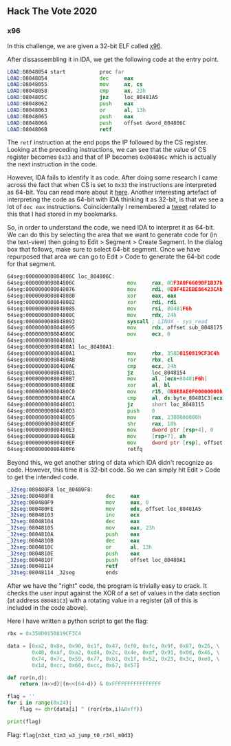 ## Hack The Vote 2020
### x96

In this challenge, we are given a 32-bit ELF called [x96](https://drive.google.com/file/d/1PMUnno2YgjFDHGpSf7QpopoCcAQtGB2B/view?usp=sharing).  

After dissassembling it in IDA, we get the following code at the entry
point.

```asm
LOAD:08048054 start           proc far
LOAD:08048054                 dec     eax
LOAD:08048055                 mov     ax, cs
LOAD:08048058                 cmp     ax, 23h
LOAD:0804805C                 jnz     loc_80481A5
LOAD:08048062                 push    eax
LOAD:08048063                 or      al, 13h
LOAD:08048065                 push    eax
LOAD:08048066                 push    offset dword_804806C
LOAD:0804806B                 retf
```

The `retf` instruction at the end pops the IP followed by the CS register. 
Looking at the preceding instructions, we can see that the value of CS
register becomes `0x33` and that of IP becomes `0x804806c` which is
actually the next instruction in the code.

However, IDA fails to identify it as code. After doing some research I
came across the fact that when CS is set to `0x33` the instructions are
interpreted as 64-bit. You can read more about it [here](http://scrammed.blogspot.com/2014/10/code-obfunscation-mixing-32-and-64-bit.html). Another
interesting artefact of interpreting the code as 64-bit with IDA thinking
it as 32-bit, is that we see a lot of `dec eax` instructions.
Coincidentally I remembered a [tweet](https://twitter.com/struppigel/status/1208027470399713280) related to this that I had stored in my bookmarks.

So, in order to understand the code, we need IDA to interpret it as 64-bit.
We can do this by selecting the area that we want to generate code for
(in the text-view) then going to Edit > Segment > Create Segment. In the
dialog box that follows, make sure to select 64-bit segment. Once we have
repurposed that area we can go to Edit > Code to generate the 64-bit code
for that segment.

```asm
64seg:000000000804806C loc_804806C:
64seg:000000000804806C                 mov     rax, 0DF3A0F66090F1B37h
64seg:0000000008048076                 mov     rdi, 0E9F4E2EBE86423CAh
64seg:0000000008048080                 xor     eax, eax
64seg:0000000008048082                 xor     rdi, rdi
64seg:0000000008048085                 mov     rsi, 80481F6h
64seg:000000000804808C                 mov     rdx, 24h
64seg:0000000008048093                 syscall ; LINUX - sys_read
64seg:0000000008048095                 mov     rdx, offset sub_8048175
64seg:000000000804809C                 mov     ecx, 0
64seg:00000000080480A1
64seg:00000000080480A1 loc_80480A1:
64seg:00000000080480A1                 mov     rbx, 358D0150819CF3C4h
64seg:00000000080480AB                 ror     rbx, cl
64seg:00000000080480AE                 cmp     ecx, 24h
64seg:00000000080480B1                 jz      loc_8048154
64seg:00000000080480B7                 mov     al, [ecx+80481F6h]
64seg:00000000080480BE                 xor     al, bl
64seg:00000000080480C0                 mov     r15, 0B8E8AE0F00000000h
64seg:00000000080480CA                 cmp     al, ds:byte_80481C3[ecx]
64seg:00000000080480D1                 jz      short loc_8048115
64seg:00000000080480D3                 push    0
64seg:00000000080480D5                 mov     rax, 2300000000h
64seg:00000000080480DF                 shr     rax, 18h
64seg:00000000080480E3                 mov     dword ptr [rsp+4], 0
64seg:00000000080480EB                 mov     [rsp+7], ah
64seg:00000000080480EF                 mov     dword ptr [rsp], offset unk_80480F8
64seg:00000000080480F6                 retfq
```

Beyond this, we get another string of data which IDA didn't recognize as
code. However, this time it is 32-bit code. So we can simply hit Edit >
Code to get the intended code.

```asm
_32seg:080480F8 loc_80480F8:
_32seg:080480F8                 dec     eax
_32seg:080480F9                 mov     eax, 0
_32seg:080480FE                 mov     edx, offset loc_80481A5
_32seg:08048103                 inc     ecx
_32seg:08048104                 dec     eax
_32seg:08048105                 mov     eax, 23h
_32seg:0804810A                 push    eax
_32seg:0804810B                 dec     eax
_32seg:0804810C                 or      al, 13h
_32seg:0804810E                 push    eax
_32seg:0804810F                 push    offset loc_80480A1
_32seg:08048114                 retf
_32seg:08048114 _32seg          ends
```

After we have the "right" code, the program is trivially easy to crack. It
checks the user input against the XOR of a set of values in the data
section (at address `080481C3`) with a rotating value in a register (all
of this is included in the code above).

Here I have written a python script to get the flag:

```python
rbx = 0x358D0150819CF3C4

data = [0xa2, 0x8e, 0x90, 0x1f, 0x47, 0xf0, 0xfc, 0x9f, 0x87, 0x26, \
        0x48, 0xaf, 0xa2, 0xd4, 0x2c, 0x4e, 0xaf, 0x91, 0x0d, 0x46, \
        0x74, 0x7c, 0x59, 0x77, 0xb1, 0x1f, 0x52, 0x23, 0x3c, 0xe8, \
        0x1d, 0xcc, 0x60, 0xcc, 0x67, 0x57]

def ror(n,d):
    return (n>>d)|(n<<(64-d)) & 0xFFFFFFFFFFFFFFFF

flag = ''
for i in range(0x24):
    flag += chr(data[i] ^ (ror(rbx,i)&0xff))

print(flag)
```

Flag: `flag{n3xt_t1m3_w3_jump_t0_r34l_m0d3}`


